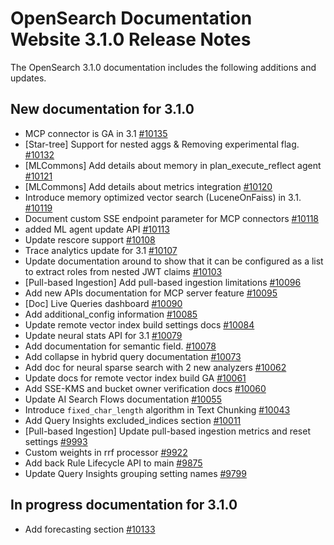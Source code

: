 # OpenSearch Documentation Website 3.1.0 Release Notes

The OpenSearch 3.1.0 documentation includes the following additions and updates.

## New documentation for 3.1.0

- MCP connector is GA in 3.1 [#10135](https://github.com/opensearch-project/documentation-website/pull/10135)
- [Star-tree] Support for nested aggs & Removing experimental flag. [#10132](https://github.com/opensearch-project/documentation-website/pull/10132)
- [MLCommons] Add details about memory in plan_execute_reflect agent [#10121](https://github.com/opensearch-project/documentation-website/pull/10121)
- [MLCommons] Add details about metrics integration [#10120](https://github.com/opensearch-project/documentation-website/pull/10120)
- Introduce memory optimized vector search (LuceneOnFaiss) in 3.1. [#10119](https://github.com/opensearch-project/documentation-website/pull/10119)
- Document custom SSE endpoint parameter for MCP connectors [#10118](https://github.com/opensearch-project/documentation-website/pull/10118)
- added ML agent update API [#10113](https://github.com/opensearch-project/documentation-website/pull/10113)
- Update rescore support [#10108](https://github.com/opensearch-project/documentation-website/pull/10108)
- Trace analytics update for 3.1 [#10107](https://github.com/opensearch-project/documentation-website/pull/10107)
- Update documentation around  to show that it can be configured as a list to extract roles from nested JWT claims [#10103](https://github.com/opensearch-project/documentation-website/pull/10103)
- [Pull-based Ingestion] Add pull-based ingestion limitations [#10096](https://github.com/opensearch-project/documentation-website/pull/10096)
- Add new APIs documentation for MCP server feature [#10095](https://github.com/opensearch-project/documentation-website/pull/10095)
- [Doc] Live Queries dashboard  [#10090](https://github.com/opensearch-project/documentation-website/pull/10090)
- Add additional_config information [#10085](https://github.com/opensearch-project/documentation-website/pull/10085)
- Update remote vector index build settings docs [#10084](https://github.com/opensearch-project/documentation-website/pull/10084)
- Update neural stats API for 3.1 [#10079](https://github.com/opensearch-project/documentation-website/pull/10079)
- Add documentation for semantic field. [#10078](https://github.com/opensearch-project/documentation-website/pull/10078)
- Add collapse in hybrid query documentation [#10073](https://github.com/opensearch-project/documentation-website/pull/10073)
- Add doc for neural sparse search with 2 new analyzers [#10062](https://github.com/opensearch-project/documentation-website/pull/10062)
- Update docs for remote vector index build GA [#10061](https://github.com/opensearch-project/documentation-website/pull/10061)
- Add SSE-KMS and bucket owner verification docs [#10060](https://github.com/opensearch-project/documentation-website/pull/10060)
- Update AI Search Flows documentation [#10055](https://github.com/opensearch-project/documentation-website/pull/10055)
- Introduce `fixed_char_length` algorithm in Text Chunking [#10043](https://github.com/opensearch-project/documentation-website/pull/10043)
- Add Query Insights excluded_indices section [#10011](https://github.com/opensearch-project/documentation-website/pull/10011)
- [Pull-based Ingestion] Update pull-based ingestion metrics and reset settings [#9993](https://github.com/opensearch-project/documentation-website/pull/9993)
- Custom weights in rrf processor [#9922](https://github.com/opensearch-project/documentation-website/pull/9922)
- Add back Rule Lifecycle API to main [#9875](https://github.com/opensearch-project/documentation-website/pull/9875)
- Update Query Insights grouping setting names [#9799](https://github.com/opensearch-project/documentation-website/pull/9799)

## In progress documentation for 3.1.0

- Add forecasting section [#10133](https://github.com/opensearch-project/documentation-website/pull/10133)
